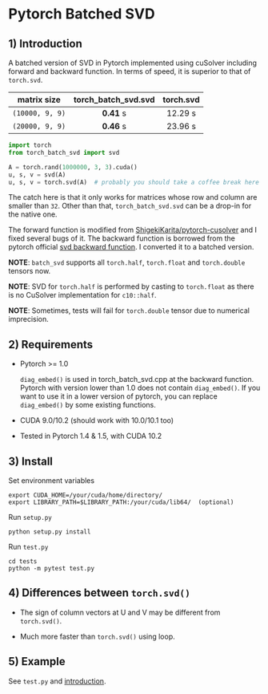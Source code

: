 # Pytorch Batched SVD

## 1) Introduction

A batched version of SVD in Pytorch implemented using cuSolver 
including forward and backward function.
In terms of speed, it is superior to that of `torch.svd`.

| matrix size      | torch_batch_svd.svd  | torch.svd  |
| ---------------  |:--------------------:| :---------:|
| `(10000, 9, 9)`  | **0.41** s           | 12.29 s    |
| `(20000, 9, 9)`  | **0.46** s           | 23.96 s    |


``` python
import torch
from torch_batch_svd import svd

A = torch.rand(1000000, 3, 3).cuda()
u, s, v = svd(A)
u, s, v = torch.svd(A)  # probably you should take a coffee break here
```

The catch here is that it only works for matrices whose row and column are smaller than `32`.
Other than that, `torch_batch_svd.svd` can be a drop-in for the native one.
 
The forward function is modified from [ShigekiKarita/pytorch-cusolver](https://github.com/ShigekiKarita/pytorch-cusolver) and I fixed several bugs of it. The backward function is borrowed from the pytorch official [svd backward function](https://github.com/pytorch/pytorch/blob/b0545aa85f7302be5b9baf8320398981365f003d/tools/autograd/templates/Functions.cpp#L1476). I converted it to a batched version.

**NOTE**: `batch_svd` supports all `torch.half`, `torch.float` and `torch.double` tensors now. 

**NOTE**: SVD for `torch.half` is performed by casting to `torch.float` 
as there is no CuSolver implementation for `c10::half`.   

**NOTE**: Sometimes, tests will fail for `torch.double` tensor due to numerical imprecision.

## 2) Requirements

- Pytorch >= 1.0

  `diag_embed()` is used in torch_batch_svd.cpp at the backward function. Pytorch with version lower than 1.0 does not contain `diag_embed()`. If you want to use it in a lower version of pytorch, you can replace `diag_embed()` by some existing functions.

- CUDA 9.0/10.2 (should work with 10.0/10.1 too)

- Tested in Pytorch 1.4 & 1.5, with CUDA 10.2

## 3) Install

Set environment variables

``` shell
export CUDA_HOME=/your/cuda/home/directory/
export LIBRARY_PATH=$LIBRARY_PATH:/your/cuda/lib64/  (optional)
```

Run `setup.py`

``` shell
python setup.py install
```

Run `test.py`

```shell
cd tests
python -m pytest test.py
```

## 4) Differences between `torch.svd()`

- The sign of column vectors at U and V may be different from `torch.svd()`.

- Much more faster than `torch.svd()` using loop.

## 5) Example

See `test.py` and [introduction](#1-introduction).
